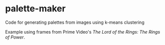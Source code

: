 # palette-maker

Code for generating palettes from images using k-means clustering

Example using frames from Prime Video's _The Lord of the Rings: The Rings of Power_.
